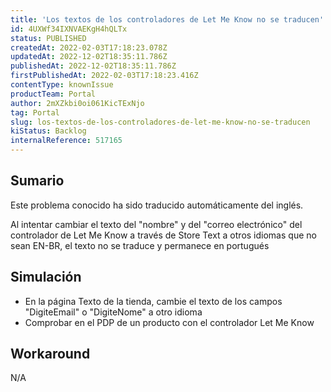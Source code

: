 ```yaml
---
title: 'Los textos de los controladores de Let Me Know no se traducen'
id: 4UXWf34IXNVAEKgH4hQLTx
status: PUBLISHED
createdAt: 2022-02-03T17:18:23.078Z
updatedAt: 2022-12-02T18:35:11.786Z
publishedAt: 2022-12-02T18:35:11.786Z
firstPublishedAt: 2022-02-03T17:18:23.416Z
contentType: knownIssue
productTeam: Portal
author: 2mXZkbi0oi061KicTExNjo
tag: Portal
slug: los-textos-de-los-controladores-de-let-me-know-no-se-traducen
kiStatus: Backlog
internalReference: 517165
---
```


## Sumario

<div class="alert alert-info">
  <p>Este problema conocido ha sido traducido automáticamente del inglés.</p>
</div>


Al intentar cambiar el texto del "nombre" y del "correo electrónico" del controlador de Let Me Know a través de Store Text a otros idiomas que no sean EN-BR, el texto no se traduce y permanece en portugués



## Simulación


- En la página Texto de la tienda, cambie el texto de los campos "DigiteEmail" o "DigiteNome" a otro idioma
- Comprobar en el PDP de un producto con el controlador Let Me Know



## Workaround


N/A

